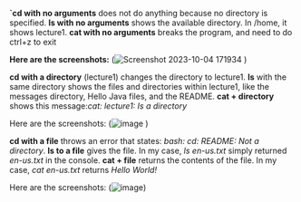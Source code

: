 **`cd with no arguments** does not do anything because no directory is specified. 
**ls with no arguments** shows the available directory. In /home, it shows lecture1. 
**cat with no arguments** breaks the program, and need to do ctrl+z to exit

**Here are the screenshots:**
(![Screenshot 2023-10-04 171934](https://github.com/csmo1112/cse15l-lab-reports/assets/147008706/21745c2c-b900-4eac-a0c2-84430829daa4)
)

**cd with a directory** (lecture1) changes the directory to lecture1. **ls** with the same directory shows the files and directories within lecture1, like the messages directory, Hello Java files, and the README. **cat + directory** shows this message:*cat: lecture1: Is a directory* 

Here are the screenshots:
(![image](https://github.com/csmo1112/cse15l-lab-reports/assets/147008706/09557f91-865a-4453-a3c0-79f04e8fd3a7)
)

**cd with a file** throws an error that states: *bash: cd: README: Not a directory*. **ls to a file** gives the file. In my case, *ls en-us.txt* simply returned *en-us.txt* in the console. **cat + file** returns the contents of the file. In my case, *cat en-us.txt* returns *Hello World!*

Here are the screenshots:
(![image](https://github.com/csmo1112/cse15l-lab-reports/assets/147008706/a1f1b680-085f-4531-a0c2-747075916b6e))
